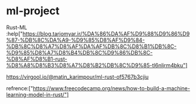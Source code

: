 # ml-project
Rust-ML
:help["https://blog.tarjomyar.ir/%DA%86%DA%AF%D9%88%D9%86%D9%87-%DB%8C%DA%A9-%D9%85%D8%AF%D9%84-%DB%8C%D8%A7%D8%AF%DA%AF%DB%8C%D8%B1%DB%8C-%D9%85%D8%A7%D8%B4%DB%8C%D9%86%DB%8C-%D8%AF%D8%B1-rust-%D8%A8%D8%B3%D8%A7%D8%B2%DB%8C%D9%85-tl6nljrm4bku"]

https://virgool.io/@matin_karimpour/ml-rust-of5767b3cjiu

refrence:["https://www.freecodecamp.org/news/how-to-build-a-machine-learning-model-in-rust/"]
